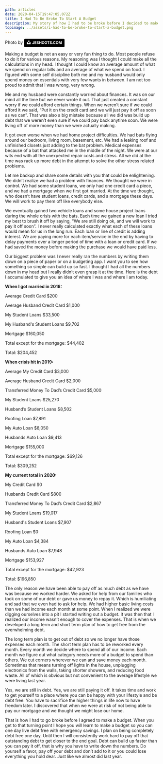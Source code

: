 ```yaml
---
path: articles
date: 2020-04-15T19:47:05.072Z
title: I Had To Be Broke To Start A Budget
description: My story of how I had to be broke before I decided to make a budget
topimage: ../assets/i-had-to-be-broke-to-start-a-budget.png
---
```

<!--StartFragment-->

Photo by <a style="background-color:black;color:white;text-decoration:none;padding:4px 6px;font-family:-apple-system, BlinkMacSystemFont, &quot;San Francisco&quot;, &quot;Helvetica Neue&quot;, Helvetica, Ubuntu, Roboto, Noto, &quot;Segoe UI&quot;, Arial, sans-serif;font-size:12px;font-weight:bold;line-height:1.2;display:inline-block;border-radius:3px" href="https://unsplash.com/@jeshoots?utm_medium=referral&amp;utm_campaign=photographer-credit&amp;utm_content=creditBadge" target="_blank" rel="noopener noreferrer" title="Download free do whatever you want high-resolution photos from JESHOOTS.COM"><span style="display:inline-block;padding:2px 3px"><svg xmlns="http://www.w3.org/2000/svg" style="height:12px;width:auto;position:relative;vertical-align:middle;top:-2px;fill:white" viewBox="0 0 32 32"><title>unsplash-logo</title><path d="M10 9V0h12v9H10zm12 5h10v18H0V14h10v9h12v-9z"></path></svg></span><span style="display:inline-block;padding:2px 3px">JESHOOTS.COM</span></a>

Making a budget is not an easy or very fun thing to do. Most people refuse to do it for various reasons. My reasoning was I thought I could make all the calculations in my head. I thought I could know an average amount of what we spend on regular bills and an average of what we spend on food. I figured with some self discipline both me and my husband would only spend money on essentials with very few wants in between. I am not too proud to admit that I was wrong, very wrong.

Me and my husband were constantly worried about finances. It was on our mind all the time but we never wrote it out. That just created a constant worry if we could afford certain things. When we weren’t sure if we could afford it we said, “Put it on the credit card and we will just pay it off as soon as we can”. That was also a big mistake because all we did was build up debt that we weren’t even sure if we could pay back anytime soon. We were living off of more money than we were actually making.

It got even worse when we had home project difficulties. We had bats flying around our bedroom, living room, basement, etc. We had a leaking roof and unfinished closets just adding to the bat problem. Medical expenses because of a bat that attacked me in the middle of the night. We were at our wits end with all the unexpected repair costs and stress. All we did at the time was rack up more debt in the attempt to solve the other stress related problems.

Let me backup and share some details with you that could be enlightening. We didn’t realize we had a problem with finances. We thought we were in control. We had some student loans, we only had one credit card a piece, and we had a mortgage when we first got married. At the time we thought, who doesn’t have student loans, credit cards, and a mortgage these days. We will work to pay them off like everybody else.

We eventually gained two vehicle loans and some house project loans during the whole crisis with the bats. Each time we gained a new loan I tried my best to brush it off by saying, “We are still doing ok, and we will work to pay it off soon”. I never really calculated exactly what each of these loans would mean for us in the long run. Each loan or line of credit is adding interest. We are paying more for each item/service in the end by having to delay payments over a longer period of time with a loan or credit card. If we had saved the money before making the purchase we would have paid less.

Our biggest problem was I never really ran the numbers by writing them down on a piece of paper or on a budgeting app. I want you to see how something so simple can build up so fast. I thought I had all the numbers down in my head but I really didn’t even grasp it at the time. Here is the debt I accumulated to give you an idea of where I was and where I am today.

**When I got married in 2018:**

Average Credit Card $200

Average Husband Credit Card $1,000

My Student Loans $33,500

My Husband's Student Loans $9,702

Mortgage $160,050

Total except for the mortgage: $44,402

Total: $204,452

**When crisis hit in 2019:**

Average My Credit Card $3,000

Average Husband Credit Card $2,000

Transferred Money To Dad’s Credit Card $5,000

My Student Loans $25,270

Husband’s Student Loans $8,502

Roofing Loan $7,891

My Auto Loan $8,050

Husbands Auto Loan $9,413

Mortgage $155,000

Total except for the mortgage: $69,126

Total: $309,252

**My current total in 2020:**

My Credit Card $0

Husbands Credit Card $800

Transferred Money To Dad’s Credit Card $2,867

My Student Loans $19,017

Husband's Student Loans $7,907

Roofing Loan $0

My Auto Loan $4,384

Husbands Auto Loan $7,948

Mortgage $153,927

Total except for the mortgage: $42,923

Total: $196,850

The only reason we have been able to pay off as much debt as we have was because we worked harder. We asked for help from our families who took on some of our debt or gave us money to repay it. Which is humiliating and sad that we even had to ask for help. We had higher basic living costs than we had income each month at some point. When I realized we were digging ourselves into a pit I started writing out a budget. It was then that I realized our income wasn’t enough to cover the expenses. That is when we developed a long term and short term plan of how to get free from the overwhelming debt.

The long term plan is to get out of debt so we no longer have those expenses each month. The short term plan has to be reworked every month. Every month we decide where to spend all of our income. Each month we figure out what category needs more of a budget to spend than others. We cut corners wherever we can and save money each month. Sometimes that means turning off lights in the house, unplugging electronics from the walls, taking shorter showers, and reducing food waste. All of which is obvious but not convenient to the average lifestyle we were living last year.

Yes, we are still in debt. Yes, we are still paying it off. It takes time and work to get yourself to a place where you can be happy with your lifestyle and be debt free. You have to sacrifice the higher things in life now to have freedom later. I discovered that when we were at risk of not being able to pay our mortgage and we thought we might lose our home.

That is how I had to go broke before I agreed to make a budget. When you get to that turning point I hope you will learn to make a budget so you can one day live debt free with emergency savings. I plan on being completely debt free one day. Until then I will consistently work hard to pay off that outstanding debt to get closer to the end goal. Debt can build up faster than you can pay it off, that is why you have to write down the numbers. Do yourself a favor, pay off your debt and don’t add to it or you could lose everything you hold dear. Just like we almost did last year.

<!--EndFragment-->